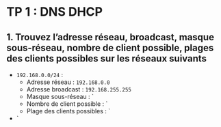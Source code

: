 # TP 1 : DNS DHCP

## 1. Trouvez l’adresse réseau, broadcast, masque sous-réseau, nombre de client possible, plages des clients possibles sur les réseaux suivants 

- `192.168.0.0/24` : 
  * Adresse réseau : `192.168.0.0`
  * Adresse broadcast : `192.168.255.255`
  * Masque sous-réseau : `
  * Nombre de client possible : `
  * Plage des clients possibles : `
- `